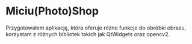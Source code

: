 # Miciu(Photo)Shop
Przygotowałem aplikację, która oferuje różne funkcje do obróbki obrazu, korzystam z różnych bibliotek takich jak QtWidgets oraz opencv2.

